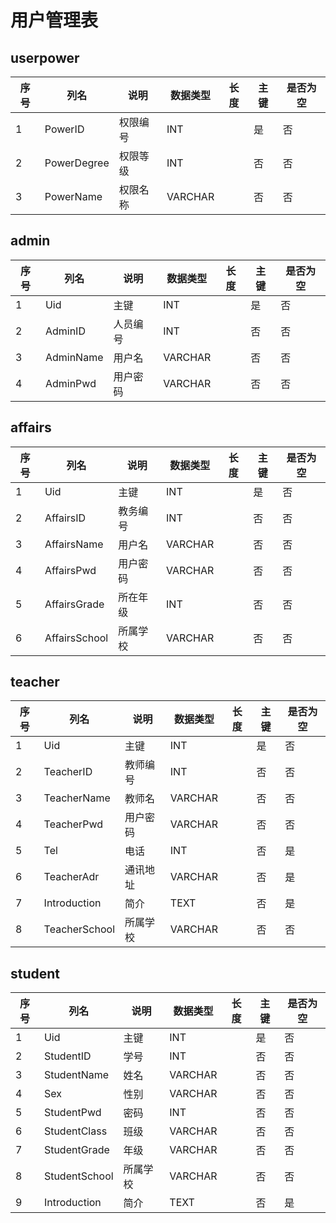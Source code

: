 
# 用户管理表

## userpower


| 序号 | 列名        | 说明     | 数据类型 | 长度 | 主键 | 是否为空 |
| ---- | ----------- | -------- | -------- | ---- | ---- | -------- |
| 1    | PowerID     | 权限编号 | INT      |      | 是   | 否       |
| 2    | PowerDegree | 权限等级 | INT      |      | 否   | 否       |
| 3    | PowerName   | 权限名称 | VARCHAR  |      | 否   | 否       |


## admin

| 序号 | 列名      | 说明     | 数据类型 | 长度 | 主键 | 是否为空 |
| ---- | --------- | -------- | -------- | ---- | ---- | -------- |
| 1    | Uid       | 主键     | INT      |      | 是   | 否       |
| 2    | AdminID   | 人员编号 | INT      |      | 否   | 否       |
| 3    | AdminName | 用户名   | VARCHAR  |      | 否   | 否       |
| 4    | AdminPwd  | 用户密码 | VARCHAR  |      | 否   | 否       |


## affairs

| 序号 | 列名          | 说明     | 数据类型 | 长度 | 主键 | 是否为空 |
| ---- | ------------- | -------- | -------- | ---- | ---- | -------- |
| 1    | Uid           | 主键     | INT      |      | 是   | 否       |
| 2    | AffairsID     | 教务编号 | INT      |      | 否   | 否       |
| 3    | AffairsName   | 用户名   | VARCHAR  |      | 否   | 否       |
| 4    | AffairsPwd    | 用户密码 | VARCHAR  |      | 否   | 否       |
| 5    | AffairsGrade  | 所在年级 | INT      |      | 否   | 否       |
| 6    | AffairsSchool | 所属学校 | VARCHAR  |      | 否   | 否       |


## teacher

| 序号 | 列名          | 说明     | 数据类型 | 长度 | 主键 | 是否为空 |
| ---- | ------------- | -------- | -------- | ---- | ---- | -------- |
| 1    | Uid           | 主键     | INT      |      | 是   | 否       |
| 2    | TeacherID     | 教师编号 | INT      |      | 否   | 否       |
| 3    | TeacherName   | 教师名   | VARCHAR  |      | 否   | 否       |
| 4    | TeacherPwd    | 用户密码 | VARCHAR  |      | 否   | 否       |
| 5    | Tel           | 电话     | INT      |      | 否   | 是       |
| 6    | TeacherAdr    | 通讯地址 | VARCHAR  |      | 否   | 是       |
| 7    | Introduction  | 简介     | TEXT     |      | 否   | 是       |
| 8    | TeacherSchool | 所属学校 | VARCHAR  |      | 否   | 否       |


## student



| 序号 | 列名          | 说明     | 数据类型 | 长度 | 主键 | 是否为空 |
| ---- | ------------- | -------- | -------- | ---- | ---- | -------- |
| 1    | Uid           | 主键     | INT      |      | 是   | 否       |
| 2    | StudentID     | 学号     | INT      |      | 否   | 否       |
| 3    | StudentName   | 姓名     | VARCHAR  |      | 否   | 否       |
| 4    | Sex           | 性别     | VARCHAR  |      | 否   | 否       |
| 5    | StudentPwd    | 密码     | INT      |      | 否   | 否       |
| 6    | StudentClass  | 班级     | VARCHAR  |      | 否   | 否       |
| 7    | StudentGrade  | 年级     | VARCHAR  |      | 否   | 否       |
| 8    | StudentSchool | 所属学校 | VARCHAR  |      | 否   | 否       |
| 9    | Introduction  | 简介     | TEXT     |      | 否   | 是       |








